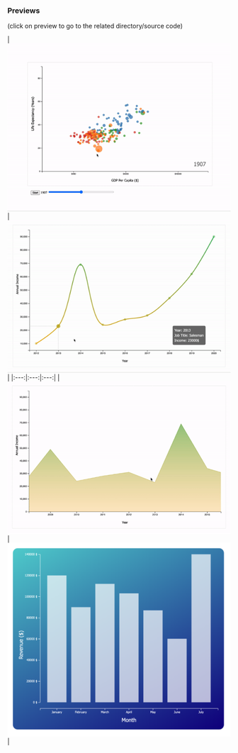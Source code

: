 ### Previews
 
(click on preview to go to the related directory/source code)

| [![VideoBlocks](https://github.com/pouyajabbarisani/d3-examples/raw/master/examples/scatter-chart/preview.gif)](https://github.com/pouyajabbarisani/d3-examples/tree/master/examples/scatter-chart)  | [![VideoBlocks](https://github.com/pouyajabbarisani/d3-examples/raw/master/examples/line-chart/preview.gif)](https://github.com/pouyajabbarisani/d3-examples/tree/master/examples/line-chart) | 
|:---:|:---:|:---:|
| [![VideoBlocks](https://github.com/pouyajabbarisani/d3-examples/raw/master/examples/area-chart/preview.gif)](https://github.com/pouyajabbarisani/d3-examples/tree/master/examples/area-chart)  | [![VideoBlocks](https://github.com/pouyajabbarisani/d3-examples/raw/master/examples/bar-chart/preview.png)](https://github.com/pouyajabbarisani/d3-examples/tree/master/examples/bar-chart) | 
